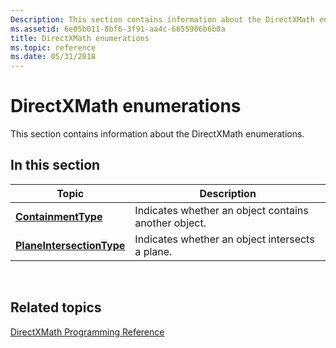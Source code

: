 ```yaml
---
Description: This section contains information about the DirectXMath enumerations.
ms.assetid: 6e05b011-8bf6-3f91-aa4c-6655906b6b8a
title: DirectXMath enumerations
ms.topic: reference
ms.date: 05/31/2018
---
```


# DirectXMath enumerations

This section contains information about the DirectXMath enumerations.

## In this section



| Topic                                                             | Description                                                     |
|-------------------------------------------------------------------|-----------------------------------------------------------------|
| [**ContainmentType**](/windows/desktop/api/DirectXCollision/ne-directxcollision-containmenttype)<br/>             | Indicates whether an object contains another object.<br/> |
| [**PlaneIntersectionType**](/windows/desktop/api/DirectXCollision/ne-directxcollision-planeintersectiontype)<br/> | Indicates whether an object intersects a plane.<br/>      |



 

## Related topics

<dl> <dt>

[DirectXMath Programming Reference](ovw-xnamath-reference.md)
</dt> </dl>

 

 





